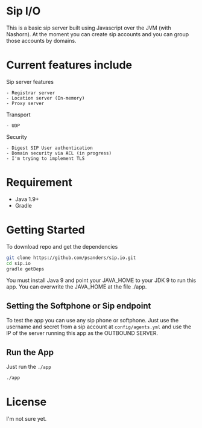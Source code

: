 # Sip I/O

This is a basic sip server built using Javascript over the JVM (with Nashorn). At the moment you can create sip 
accounts and you can group those accounts by domains.

# Current features include

Sip server features

    - Registrar server
    - Location server (In-memory)
    - Proxy server

Transport

    - UDP 

Security

    - Digest SIP User authentication
    - Domain security via ACL (in progress)
    - I'm trying to implement TLS

# Requirement

* Java 1.9+
* Gradle

# Getting Started

To download repo and get the dependencies

```bash
git clone https://github.com/psanders/sip.io.git
cd sip.io
gradle getDeps
```

You must install Java 9 and point your JAVA_HOME to your JDK 9 to run this app. You can overwrite the JAVA_HOME
at the file ./app.

## Setting the Softphone or Sip endpoint

To test the app you can use any sip phone or softphone. Just use the username and secret from a sip account at `config/agents.yml`
and use the IP of the server running this app as the OUTBOUND SERVER.

## Run the App

Just run the `./app`

```bash
./app
```

# License

I'm not sure yet.